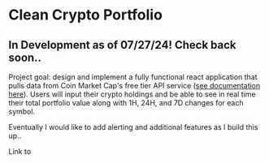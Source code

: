 # Clean Crypto Portfolio

## In Development as of 07/27/24! Check back soon..

Project goal: design and implement a fully functional react application that pulls data from Coin Market Cap's free tier API service ([see documentation here](https://coinmarketcap.com/api/documentation/v1/)). Users will input their crypto holdings and be able to see in real time their total portfolio value along with 1H, 24H, and 7D changes for each symbol.

Eventually I would like to add alerting and additional features as I build this up..


Link to 

